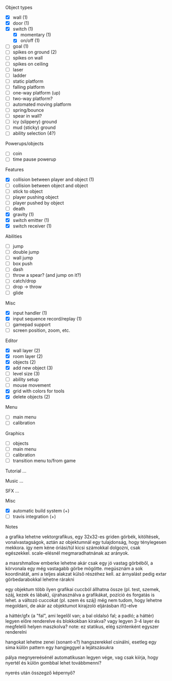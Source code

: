 Object types
- [x] wall (1)
- [x] door (1)
- [x] switch (1)
  - [x] momentary (1)
  - [x] on/off (1)
- [ ] goal (1)
- [ ] spikes on ground (2)
- [ ] spikes on wall
- [ ] spikes on ceiling
- [ ] laser
- [ ] ladder
- [ ] static platform
- [ ] falling platform
- [ ] one-way platform (up)
- [ ] two-way platform?
- [ ] automated moving platform
- [ ] spring/bounce
- [ ] spear in wall?
- [ ] icy (slippery) ground
- [ ] mud (sticky) ground
- [ ] ability selection (4?)

Powerups/objects
- [ ] coin
- [ ] time pause powerup

Features
- [x] collision between player and object (1)
- [ ] collision between object and object
- [ ] stick to object
- [ ] player pushing object
- [ ] player pushed by object
- [ ] death
- [x] gravity (1)
- [x] switch emitter (1)
- [x] switch receiver (1)

Abilities
- [ ] jump
- [ ] double jump
- [ ] wall jump
- [ ] box push
- [ ] dash
- [ ] throw a spear? (and jump on it?)
- [ ] catch/drop
- [ ] drop -> throw
- [ ] glide

Misc
- [x] input handler (1)
- [x] input sequence record/replay (1)
- [ ] gamepad support
- [ ] screen position, zoom, etc.

Editor
- [x] wall layer (2)
- [x] room layer (2)
- [x] objects (2)
- [x] add new object (3)
- [ ] level size (3)
- [ ] ability setup
- [ ] mouse movement
- [x] grid with colors for tools
- [x] delete objects (2)

Menu
- [ ] main menu
- [ ] calibration

Graphics
- [ ] objects
- [ ] main menu
- [ ] calibration
- [ ] transition menu to/from game

Tutorial
...

Music
...

SFX
...

Misc
- [x] automatic build system (+)
- [ ] travis integration (+)

Notes

a grafika lehetne vektorgrafikus, egy 32x32-es griden görbék, kitöltések,
vonalvastagságok, aztán az objektumnál egy tulajdonság, hogy ténylegesen
mekkora. így nem kéne óriási/túl kicsi számokkal dolgozni, csak
egészekkel. scale-elésnél megmaradhatnának az arányok.

a masrshmallow emberke lehetne akár csak egy jó vastag görbéből, a
körvonala egy még vastagabb görbe mögötte. megúsznám a sok koordinátát,
ami a teljes alakzat külső részéhez kell. az árnyalást pedig extar
görbedarabokkal lehetne rárakni

egy objektum több ilyen grafikai cuccból állhatna össze (pl. test,
szemek, száj, kezek és lábak), újrahasználva a grafikákat, pozíció és
forgatás is lehet. a változó cuccokat (pl. szem és száj) még nem tudom,
hogy lehetne megoldani, de akár az objektumot kirajzoló eljárásban
if()-elve

a háttér/gfx (a "fal", ami legelől van; a bal oldalsó fal; a padló; a
háttér) legyen előre renderelve és blokkokban kirakva? vagy legyen 3-4
layer és megfelelő helyen maszkolva? note: ez statikus, elég szintenként
egyszer renderelni

hangokat lehetne zenei (sonant-x?) hangszerekkel csinálni, esetleg egy
sima külön pattern egy hangjeggyel a lejátszásukra

pálya megnyereésénél automatikusan legyen vége, vag csak kiírja, hogy
nyertél és külön gombbal lehet továbbmenni?

nyerés után összegző képernyő?

